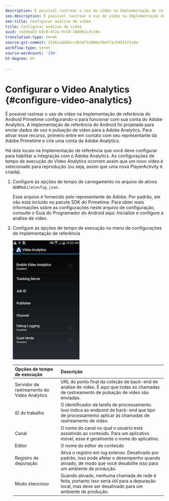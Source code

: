 ```yaml
---
description: É possível rastrear o uso de vídeo na Implementação de referência do Android Primetime configurando-o para funcionar com sua conta do Adobe Analytics.
seo-description: É possível rastrear o uso de vídeo na Implementação de referência do Android Primetime configurando-o para funcionar com sua conta do Adobe Analytics.
seo-title: Configurar análise de vídeo
title: Configurar análise de vídeo
uuid: ce2ebab3-b3c8-472a-9c54-16ddb1c3cc4e
translation-type: tm+mt
source-git-commit: 31b6cad26bcc393d731080a70eff1c59551f1c8e
workflow-type: tm+mt
source-wordcount: '330'
ht-degree: 0%

---
```



# Configurar o Video Analytics {#configure-video-analytics}

É possível rastrear o uso de vídeo na Implementação de referência do Android Primetime configurando-o para funcionar com sua conta do Adobe Analytics. A Implementação de referência do Android foi projetada para enviar dados de uso e pulsação de vídeo para a Adobe Analytics. Para ativar esse recurso, primeiro entre em contato com seu representante da Adobe Primetime e crie uma conta da Adobe Analytics.

Há dois locais na Implementação de referência que você deve configurar para habilitar a integração com o Adobe Analytics. As configurações de tempo de execução do Video Analytics ocorrem assim que um novo vídeo é selecionado para reprodução (ou seja, assim que uma nova PlayerActivity é criada).

1. Configure as opções de tempo de carregamento no arquivo de ativos `ADBMobileConfig.json`.

   Esse arquivo é fornecido pelo representante do Adobe. Por padrão, ele não está incluído no pacote SDK do Primetime. Para obter mais informações sobre as configurações neste arquivo de configuração, consulte o Guia do Programador do Android aqui: Inicialize e configure a análise de vídeo.
1. Configure as opções de tempo de execução no menu de configurações de Implementação de referência

   ![](assets/img_psdk_ref_impl_va-settings-menu.png)

   | Opções de tempo de execução | Descrição |
   |---|---|
   | Servidor de rastreamento do Video Analytics | URL do ponto final da coleção de back-end de análise de vídeo. É aqui que todas as chamadas de rastreamento de pulsação de vídeo são enviadas. |
   | ID do trabalho | O identificador da tarefa de processamento. Isso indica ao endpoint de back-end que tipo de processamento aplicar às chamadas de rastreamento de vídeo. |
   | Canal | O nome do canal no qual o usuário está assistindo ao conteúdo. Para um aplicativo móvel, esse é geralmente o nome do aplicativo. |
   | Editor | O nome do editor de conteúdo |
   | Registro de depuração | Ativa o registro em log extenso. Desativado por padrão, isso pode afetar o desempenho quando ativado, de modo que você desabilite isso para um ambiente de produção. |
   | Modo silencioso | Quando ativado, nenhuma chamada de rede é feita, portanto isso seria útil para a depuração local, mas deve ser desativado para um ambiente de produção. |
